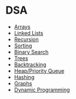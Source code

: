 
# DSA 

- [Arrays ](array.md)
- [Linked Lists]()
- [Recursion]()
- [Sorting]()
- [Binary Search]()
- [Trees]()
- [Backtracking]()
- [Heap/Priority Queue]()
- [Hashing]()
- [Graphs]()
- [Dynamic Programming]()
<!-- - [Bit Manipulation]() -->

